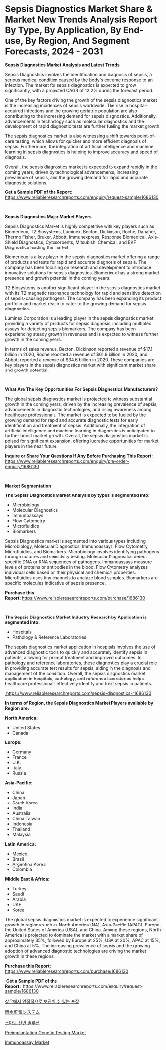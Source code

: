 <p><h1>Sepsis Diagnostics Market Share & Market New Trends Analysis Report By Type, By Application, By End-use, By Region, And Segment Forecasts, 2024 - 2031</h1></p><p><strong>Sepsis Diagnostics Market Analysis and Latest Trends</strong></p>
<p><p>Sepsis Diagnostics involves the identification and diagnosis of sepsis, a serious medical condition caused by the body's extreme response to an infection. The market for sepsis diagnostics is expected to grow significantly, with a projected CAGR of 12.2% during the forecast period. </p><p>One of the key factors driving the growth of the sepsis diagnostics market is the increasing incidences of sepsis worldwide. The rise in hospital-acquired infections and the growing geriatric population are also contributing to the increasing demand for sepsis diagnostics. Additionally, advancements in technology such as molecular diagnostics and the development of rapid diagnostic tests are further fueling the market growth.</p><p>The sepsis diagnostics market is also witnessing a shift towards point-of-care testing, which allows for quicker and more efficient diagnosis of sepsis. Furthermore, the integration of artificial intelligence and machine learning in sepsis diagnostics is helping to improve accuracy and speed of diagnosis.</p><p>Overall, the sepsis diagnostics market is expected to expand rapidly in the coming years, driven by technological advancements, increasing prevalence of sepsis, and the growing demand for rapid and accurate diagnostic solutions.</p></p>
<p><strong>Get a Sample PDF of the Report:&nbsp;</strong> <a href="https://www.reliableresearchreports.com/enquiry/request-sample/1686130">https://www.reliableresearchreports.com/enquiry/request-sample/1686130</a></p>
<p>&nbsp;</p>
<p><strong>Sepsis Diagnostics Major Market Players</strong></p>
<p><p>Sepsis Diagnostics Market is highly competitive with key players such as Biomerieux, T2 Biosystems, Luminex, Becton, Dickinson, Roche, Danaher, Thermo Fisher, Bruker, Abbott, Immunexpress, Response Biomedical, Axis-Shield Diagnostics, Cytosorbents, Mitsubishi Chemical, and EKF Diagnostics leading the market.</p><p>Biomerieux is a key player in the sepsis diagnostics market offering a range of products and tests for rapid and accurate diagnosis of sepsis. The company has been focusing on research and development to introduce innovative solutions for sepsis diagnostics. Biomerieux has a strong market presence and growth potential in the coming years.</p><p>T2 Biosystems is another significant player in the sepsis diagnostics market with its T2 magnetic resonance technology for rapid and sensitive detection of sepsis-causing pathogens. The company has been expanding its product portfolio and market reach to cater to the growing demand for sepsis diagnostics.</p><p>Luminex Corporation is a leading player in the sepsis diagnostics market providing a variety of products for sepsis diagnosis, including multiplex assays for detecting sepsis biomarkers. The company has been experiencing steady growth in revenues and is expected to witness further growth in the coming years.</p><p>In terms of sales revenue, Becton, Dickinson reported a revenue of $17.1 billion in 2020, Roche reported a revenue of $61.9 billion in 2020, and Abbott reported a revenue of $34.6 billion in 2020. These companies are key players in the sepsis diagnostics market with significant market share and growth potential.</p></p>
<p>&nbsp;</p>
<p><strong>What Are The Key Opportunities For Sepsis Diagnostics Manufacturers?</strong></p>
<p><p>The global sepsis diagnostics market is projected to witness substantial growth in the coming years, driven by the increasing prevalence of sepsis, advancements in diagnostic technologies, and rising awareness among healthcare professionals. The market is expected to be fueled by the growing demand for rapid and accurate diagnostic tests for early identification and treatment of sepsis. Additionally, the integration of artificial intelligence and machine learning in diagnostics is anticipated to further boost market growth. Overall, the sepsis diagnostics market is poised for significant expansion, offering lucrative opportunities for market players in the near future.</p></p>
<p><strong>Inquire or Share Your Questions If Any Before Purchasing This Report:</strong> <a href="https://www.reliableresearchreports.com/enquiry/pre-order-enquiry/1686130">https://www.reliableresearchreports.com/enquiry/pre-order-enquiry/1686130</a></p>
<p>&nbsp;</p>
<p><strong>Market Segmentation</strong></p>
<p><strong>The Sepsis Diagnostics Market Analysis by types is segmented into:</strong></p>
<p><ul><li>Microbiology</li><li>Molecular Diagnostics</li><li>Immunoassays</li><li>Flow Cytometry</li><li>Microfluidics</li><li>Biomarkers</li></ul></p>
<p><p>Sepsis Diagnostics market is segmented into various types including Microbiology, Molecular Diagnostics, Immunoassays, Flow Cytometry, Microfluidics, and Biomarkers. Microbiology involves identifying pathogens through cultures and sensitivity testing. Molecular Diagnostics detect specific DNA or RNA sequences of pathogens. Immunoassays measure levels of proteins or antibodies in the blood. Flow Cytometry analyzes individual cells based on their physical and chemical properties. Microfluidics uses tiny channels to analyze blood samples. Biomarkers are specific molecules indicative of sepsis presence.</p></p>
<p><strong>Purchase this Report:&nbsp;</strong><a href="https://www.reliableresearchreports.com/purchase/1686130">https://www.reliableresearchreports.com/purchase/1686130</a></p>
<p>&nbsp;</p>
<p><strong>The Sepsis Diagnostics Market Industry Research by Application is segmented into:</strong></p>
<p><ul><li>Hospitals</li><li>Pathology & Reference Laboratories</li></ul></p>
<p><p>The sepsis diagnostics market application in hospitals involves the use of advanced diagnostic tools to quickly and accurately identify sepsis in patients, allowing for prompt treatment and improved outcomes. In pathology and reference laboratories, these diagnostics play a crucial role in providing accurate test results for sepsis, aiding in the diagnosis and management of the condition. Overall, the sepsis diagnostics market application in hospitals, pathology, and reference laboratories helps healthcare professionals effectively identify and treat sepsis in patients.</p></p>
<p><a href="https://www.reliableresearchreports.com/sepsis-diagnostics-r1686130">&nbsp;https://www.reliableresearchreports.com/sepsis-diagnostics-r1686130</a></p>
<p><strong>In terms of Region, the Sepsis Diagnostics Market Players available by Region are:</strong></p>
<p>
    <p> <strong> North America: </strong>
        <ul>
            <li>United States</li>
            <li>Canada</li>
        </ul>
        </p> 
    <p> <strong> Europe: </strong>
        <ul>
            <li>Germany</li>
            <li>France</li>
            <li>U.K.</li>
            <li>Italy</li>
            <li>Russia</li>
        </ul>
        </p> 
    <p> <strong> Asia-Pacific: </strong>
        <ul>
            <li>China</li>
            <li>Japan</li>
            <li>South Korea</li>
            <li>India</li>
            <li>Australia</li>
            <li>China Taiwan</li>
            <li>Indonesia</li>
            <li>Thailand</li>
            <li>Malaysia</li>
        </ul>
        </p> 
    <p> <strong> Latin America: </strong>
        <ul>
            <li>Mexico</li>
            <li>Brazil</li>
            <li>Argentina Korea</li>
            <li>Colombia</li>
        </ul>
        </p> 
    <p> <strong> Middle East & Africa: </strong>
        <ul>
            <li>Turkey</li>
            <li>Saudi</li>
            <li>Arabia</li>
            <li>UAE</li>
            <li>Korea</li>
        </ul>
    </p>
    </p>
<p><p>The global sepsis diagnostics market is expected to experience significant growth in regions such as North America (NA), Asia-Pacific (APAC), Europe, the United States of America (USA), and China. Among these regions, North America is projected to dominate the market with a market share of approximately 35%, followed by Europe at 25%, USA at 20%, APAC at 15%, and China at 5%. The increasing prevalence of sepsis and the growing adoption of advanced diagnostic technologies are driving the market growth in these regions.</p></p>
<p><strong>Purchase this Report: </strong><a href="https://www.reliableresearchreports.com/purchase/1686130">https://www.reliableresearchreports.com/purchase/1686130</a></p>
<p>&nbsp;<strong>Get a Sample PDF of the Report:&nbsp;&nbsp;</strong><a href="https://www.reliableresearchreports.com/enquiry/request-sample/1686130">https://www.reliableresearchreports.com/enquiry/request-sample/1686130</a></p>
<p><strong></strong></p>
<p><p><a href="https://github.com/khytkeqagplkzqvh/Market-Research-Report-List-2/blob/main/436150142811.md">상온에서 안정적으로 보관할 수 있는 포장</a></p><p><a href="https://github.com/AriMuller2009/Market-Research-Report-List-1/blob/main/301006646951.md">雨水貯留システム</a></p><p><a href="https://github.com/TimmyMann6767/Market-Research-Report-List-1/blob/main/992464742812.md">스마트 선반 솔루션</a></p><p><a href="https://github.com/Airanohannonzb68e5pb53oc1/Market-Research-Report-List-2/blob/main/preimplantation-genetic-testing-market.md">Preimplantation Genetic Testing Market</a></p><p><a href="https://github.com/fiixsa/Market-Research-Report-List-2/blob/main/immunoassay-market.md">Immunoassay Market</a></p></p>